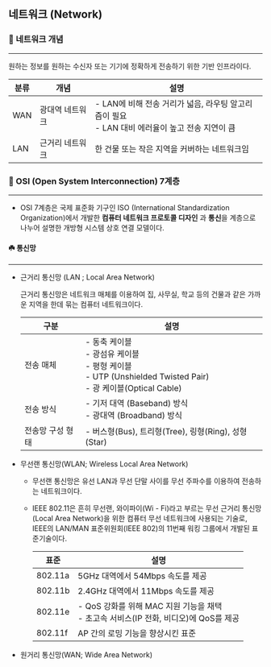 ## 네트워크 (Network) 



### 🌱 네트워크 개념

---

원하는 정보를 원하는 수신자 또는 기기에 정확하게 전송하기 위한 기반 인프라이다.



| 분류 | 개념            | 설명                                                         |
| ---- | --------------- | ------------------------------------------------------------ |
| WAN  | 광대역 네트워크 | - LAN에 비해 전송 거리가 넓음, 라우팅 알고리즘이 필요<br />- LAN 대비 에러율이 높고 전송 지연이 큼 |
| LAN  | 근거리 네트워크 | 한 건물 또는 작은 지역을 커버하는 네트워크임                 |



### 🌿 OSI (Open System Interconnection) 7계층

---

- OSI 7계층은 국제 표준화 기구인 ISO (International Standardization Organization)에서 개발한 **컴퓨터 네트워크 프로토콜 디자인** 과 **통신**을 계층으로 나누어 설명한 개방형 시스템 상호 연결 모델이다.





#### ☘️ 통신망

---

- 근거리 통신망 (LAN ; Local Area Network)

  근거리 통신망은 네트워크 매체를 이용하여 집, 사무실, 학교 등의 건물과 같은 가까운 지역을 한데 묶는 컴퓨터 네트워크이다.

  | 구분             | 설명                                                         |
  | ---------------- | ------------------------------------------------------------ |
  | 전송 매체        | - 동축 케이블<br />- 광섬유 케이블<br />- 평형 케이블<br />- UTP (Unshielded Twisted Pair)<br />- 광 케이블(Optical Cable) |
  | 전송 방식        | - 기저 대역 (Baseband) 방식<br />- 광대역 (Broadband) 방식   |
  | 전송망 구성 형태 | - 버스형(Bus), 트리형(Tree), 링형(Ring), 성형(Star)          |



- 무선랜 통신망(WLAN; Wireless Local Area Network)

  - 무선랜 통신망은 유선 LAN과 무선 단말 사이를 무선 주파수를 이용하여 전송하는 네트워크이다.

  - IEEE 802.11은 흔히 무선랜, 와이파이(Wi - Fi)라고 부르는 무선 근거리 통신망(Local Area Network)을 위한 컴퓨터 무선 네트워크에 사용되는 기술로, IEEE의 LAN/MAN 표준위원회(IEEE 802)의 11번째 워킹 그룹에서 개발된 표준기술이다.

    | 표준    | 설명                                                         |
    | ------- | ------------------------------------------------------------ |
    | 802.11a | 5GHz 대역에서 54Mbps 속도를 제공                             |
    | 802.11b | 2.4GHz 대역에서 11Mbps 속도를 제공                           |
    | 802.11e | - QoS 강화를 위해 MAC 지원 기능을 채택<br />- 초고속 서비스(IP 전화, 비디오)에 QoS를 제공 |
    | 802.11f | AP 간의 로밍 기능을 향상시킨 표준                            |



- 원거리 통신망(WAN; Wide Area Network)
